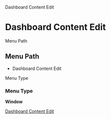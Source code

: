 
Dashboard Content Edit
# Dashboard Content Edit



Menu Path
## Menu Path



- Dashboard Content Edit

Menu Type
### Menu Type

**Window**


[Dashboard Content Edit](functional-guide/window/window-dashboard-content-edit.md)